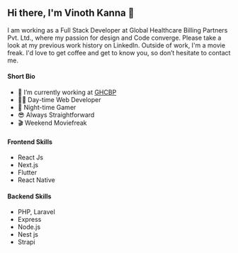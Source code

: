 ## Hi there, I'm Vinoth Kanna 👋

I am working as a Full Stack Developer at Global Healthcare Billing Partners Pvt. Ltd., where my passion for design and Code converge. Please take a look at my previous work history on LinkedIn. Outside of work, I'm a movie freak. I'd love to get coffee and get to know you, so don’t hesitate to contact me.

#### Short Bio

- 🔭 I’m currently working at [GHCBP](http://ghcbp.com/)
- 👨‍💻 Day-time Web Developer
- 🤖 Night-time Gamer 
- 😎 Always Straightforward
- 🎬 Weekend Moviefreak

#### Frontend Skills

- React Js
- Next.js
- Flutter
- React Native


#### Backend Skills

- PHP, Laravel
- Express
- Node.js
- Nest js
- Strapi 


